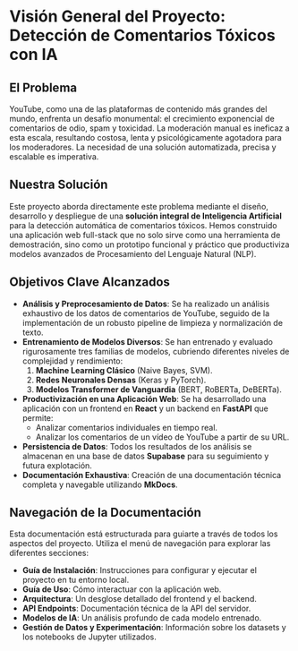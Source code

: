 # Visión General del Proyecto: Detección de Comentarios Tóxicos con IA

## El Problema

YouTube, como una de las plataformas de contenido más grandes del mundo, enfrenta un desafío monumental: el crecimiento exponencial de comentarios de odio, spam y toxicidad. La moderación manual es ineficaz a esta escala, resultando costosa, lenta y psicológicamente agotadora para los moderadores. La necesidad de una solución automatizada, precisa y escalable es imperativa.

## Nuestra Solución

Este proyecto aborda directamente este problema mediante el diseño, desarrollo y despliegue de una **solución integral de Inteligencia Artificial** para la detección automática de comentarios tóxicos. Hemos construido una aplicación web full-stack que no solo sirve como una herramienta de demostración, sino como un prototipo funcional y práctico que productiviza modelos avanzados de Procesamiento del Lenguaje Natural (NLP).

## Objetivos Clave Alcanzados

-   **Análisis y Preprocesamiento de Datos**: Se ha realizado un análisis exhaustivo de los datos de comentarios de YouTube, seguido de la implementación de un robusto pipeline de limpieza y normalización de texto.
-   **Entrenamiento de Modelos Diversos**: Se han entrenado y evaluado rigurosamente tres familias de modelos, cubriendo diferentes niveles de complejidad y rendimiento:
    1.  **Machine Learning Clásico** (Naive Bayes, SVM).
    2.  **Redes Neuronales Densas** (Keras y PyTorch).
    3.  **Modelos Transformer de Vanguardia** (BERT, RoBERTa, DeBERTa).
-   **Productivización en una Aplicación Web**: Se ha desarrollado una aplicación con un frontend en **React** y un backend en **FastAPI** que permite:
    -   Analizar comentarios individuales en tiempo real.
    -   Analizar los comentarios de un vídeo de YouTube a partir de su URL.
-   **Persistencia de Datos**: Todos los resultados de los análisis se almacenan en una base de datos **Supabase** para su seguimiento y futura explotación.
-   **Documentación Exhaustiva**: Creación de una documentación técnica completa y navegable utilizando **MkDocs**.

## Navegación de la Documentación

Esta documentación está estructurada para guiarte a través de todos los aspectos del proyecto. Utiliza el menú de navegación para explorar las diferentes secciones:

-   **Guía de Instalación**: Instrucciones para configurar y ejecutar el proyecto en tu entorno local.
-   **Guía de Uso**: Cómo interactuar con la aplicación web.
-   **Arquitectura**: Un desglose detallado del frontend y el backend.
-   **API Endpoints**: Documentación técnica de la API del servidor.
-   **Modelos de IA**: Un análisis profundo de cada modelo entrenado.
-   **Gestión de Datos y Experimentación**: Información sobre los datasets y los notebooks de Jupyter utilizados.